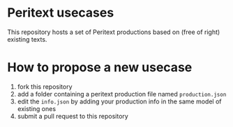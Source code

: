# Peritext usecases

This repository hosts a set of Peritext productions based on (free of right) existing texts.

# How to propose a new usecase

1. fork this repository
1. add a folder containing a peritext production file named  `production.json`
1. edit the `info.json` by adding your production info in the same model of existing ones
1. submit a pull request to this repository
